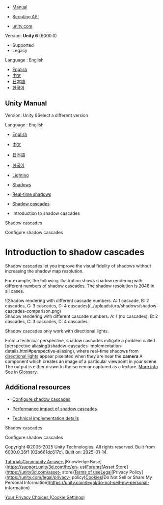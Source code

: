 [](https://docs.unity3d.com)

  * [Manual](../Manual/index.html)
  * [Scripting API](../ScriptReference/index.html)

  * [unity.com](https://unity.com/)

Version: **Unity 6** (6000.0)

  * Supported
  * Legacy

Language : English

  * [English](/Manual/shadow-cascades.html)
  * [中文](/cn/current/Manual/shadow-cascades.html)
  * [日本語](/ja/current/Manual/shadow-cascades.html)
  * [한국어](/kr/current/Manual/shadow-cascades.html)

[](https://docs.unity3d.com)

## Unity Manual

Version: Unity 6Select a different version

Language : English

  * [English](/Manual/shadow-cascades.html)
  * [中文](/cn/current/Manual/shadow-cascades.html)
  * [日本語](/ja/current/Manual/shadow-cascades.html)
  * [한국어](/kr/current/Manual/shadow-cascades.html)

  * [Lighting](LightingOverview.html)
  * [Shadows](Shadows.html)
  * [Real-time shadows](shadow-realtime.html)
  * [Shadow cascades](shadow-cascades-landing.html)
  * Introduction to shadow cascades

[](shadow-cascades-landing.html)

Shadow cascades

[](shadow-cascades-use.html)

Configure shadow cascades

# Introduction to shadow cascades

Shadow cascades let you improve the visual fidelity of shadows without
increasing the shadow map resolution.

For example, the following illustration shows shadow rendering with different
numbers of shadow cascades. The shadow resolution is 2048 in all cases.

![Shadow rendering with different cascade numbers. A: 1 cascade, B: 2
cascades, C: 3 cascades, D: 4 cascades](../uploads/urp/shadows/shadow-
cascades-comparison.png)  
Shadow rendering with different cascade numbers. A: 1 (no cascades), B: 2
cascades, C: 3 cascades, D: 4 cascades.

Shadow cascades only work with directional lights.

From a technical perspective, shadow cascades mitigate a problem called
[perspective aliasing](shadow-cascades-implementation-
details.html#perspective-aliasing), where real-time shadows from [directional
lights](Lighting.html) appear pixelated when they are near the **camera** A
component which creates an image of a particular viewpoint in your scene. The
output is either drawn to the screen or captured as a texture. [More
info](CamerasOverview.html)  
See in [Glossary](Glossary.html#Camera).

## Additional resources

  * [Configure shadow cascades](shadow-cascades-use.html)

  * [Performance impact of shadow cascades]()

  * [Technical implementation details](shadow-cascades-implementation-details.html)

[](shadow-cascades-landing.html)

Shadow cascades

[](shadow-cascades-use.html)

Configure shadow cascades

Copyright ©2005-2025 Unity Technologies. All rights reserved. Built from
6000.0.36f1 (02b661dc617c). Built on: 2025-01-14.

[Tutorials](https://learn.unity.com/)[Community
Answers](https://answers.unity3d.com)[Knowledge
Base](https://support.unity3d.com/hc/en-
us)[Forums](https://forum.unity3d.com)[Asset Store](https://unity3d.com/asset-
store)[Terms of
use](https://docs.unity3d.com/Manual/TermsOfUse.html)[Legal](https://unity.com/legal)[Privacy
Policy](https://unity.com/legal/privacy-
policy)[Cookies](https://unity.com/legal/cookie-policy)[Do Not Sell or Share
My Personal Information](https://unity.com/legal/do-not-sell-my-personal-
information)

[Your Privacy Choices (Cookie Settings)](javascript:void\(0\);)

